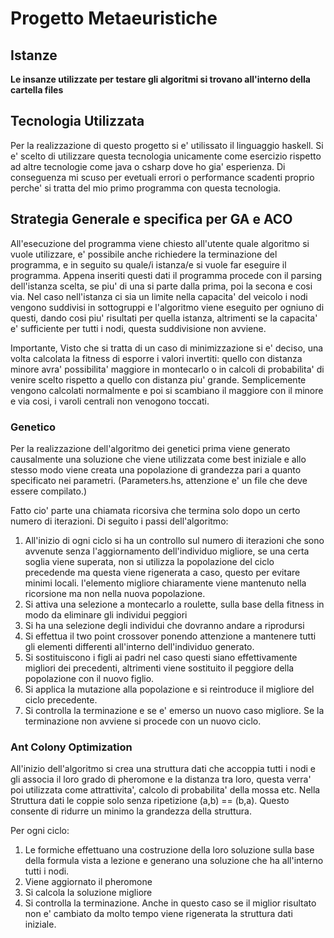 # Progetto Metaeuristiche 

## Istanze
**Le insanze utilizzate per testare gli algoritmi si trovano all'interno della cartella files**

## Tecnologia Utilizzata

Per la realizzazione di questo progetto si e' utilissato il linguaggio haskell. 
Si e' scelto di utilizzare questa tecnologia unicamente come esercizio rispetto ad altre tecnologie come java o csharp dove ho gia' esperienza. 
Di conseguenza mi scuso per evetuali errori o performance scadenti proprio perche' si tratta del mio primo programma con questa tecnologia.

## Strategia Generale e specifica per GA e ACO

All'esecuzione del programma viene chiesto all'utente quale algoritmo si vuole utilizzare, e' possibile anche richiedere la terminazione del programma, e in seguito su quale/i istanza/e si vuole far eseguire il programma. Appena inseriti questi dati il programma procede con il parsing dell'istanza scelta, se piu' di una si parte dalla prima, poi la secona e cosi via. Nel caso nell'istanza ci sia un limite nella capacita' del veicolo i nodi vengono suddivisi in sottogruppi e l'algoritmo viene eseguito per ogniuno di questi, dando cosi piu' risultati per quella istanza, altrimenti se la capacita' e' sufficiente per tutti i nodi, questa suddivisione non avviene.

Importante, Visto che si tratta di un caso di minimizzazione si e' deciso, una volta calcolata la fitness di esporre i valori invertiti: quello con distanza minore avra' possibilita' maggiore in montecarlo o in calcoli di probabilita' di venire scelto rispetto a quello con distanza piu' grande. Semplicemente vengono calcolati normalmente e poi si scambiano il maggiore con il minore e via cosi, i varoli centrali non venogono toccati.

### Genetico 

Per la realizzazione dell'algoritmo dei genetici prima viene generato causalmente una soluzione che viene utilizzata come best iniziale e allo stesso modo viene creata una popolazione di grandezza pari a quanto specificato nei parametri. (Parameters.hs, attenzione e' un file che deve essere compilato.) 

Fatto cio' parte una chiamata ricorsiva che termina solo dopo un certo numero di iterazioni.
Di seguito i passi dell'algoritmo:
1.  All'inizio di ogni ciclo si ha un controllo sul numero di iterazioni che sono avvenute senza l'aggiornamento dell'individuo migliore, se una certa soglia viene superata, non si utilizza la popolazione del ciclo precedende ma questa viene rigenerata a caso, questo per evitare minimi locali. l'elemento migliore chiaramente viene mantenuto nella ricorsione ma non nella nuova popolazione.
2.  Si attiva una selezione a montecarlo a roulette, sulla base della fitness in modo da eliminare gli individui peggiori
3.  Si ha una selezione degli individui che dovranno andare a riprodursi
4.  Si effettua il two point crossover ponendo attenzione a mantenere tutti gli elementi differenti all'interno dell'individuo generato.
5.  Si sostituiscono i figli ai padri nel caso questi siano effettivamente migliori dei precedenti, altrimenti viene sostituito il peggiore della popolazione con il nuovo figlio.
6.  Si applica la mutazione alla popolazione e si reintroduce il migliore del ciclo precedente.
7.  Si controlla la terminazione e se e' emerso un nuovo caso migliore. Se la terminazione non avviene si procede con un nuovo ciclo.

### Ant Colony Optimization

All'inizio dell'algoritmo si crea una struttura dati che accoppia tutti i nodi e gli associa il loro grado di pheromone e la distanza tra loro, questa verra' poi utilizzata come attrattivita', calcolo di probabilita' della mossa etc. Nella Struttura dati le coppie solo senza ripetizione (a,b) == (b,a). Questo consente di ridurre un minimo la grandezza della struttura.

Per ogni ciclo:
1. Le formiche effettuano una costruzione della loro soluzione sulla base della formula vista a lezione e generano una soluzione che ha all'interno tutti i nodi.
2. Viene aggiornato il pheromone
3. Si calcola la soluzione migliore
4. Si controlla la terminazione. Anche in questo caso se il miglior risultato non e' cambiato da molto tempo viene rigenerata la struttura dati iniziale.
